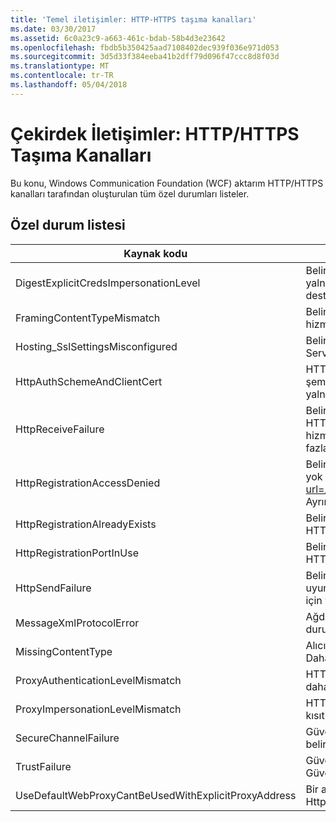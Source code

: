 ```yaml
---
title: 'Temel iletişimler: HTTP-HTTPS taşıma kanalları'
ms.date: 03/30/2017
ms.assetid: 6c0a23c9-a663-461c-bdab-58b4d3e23642
ms.openlocfilehash: fbdb5b350425aad7108402dec939f036e971d053
ms.sourcegitcommit: 3d5d33f384eeba41b2dff79d096f47ccc8d8f03d
ms.translationtype: MT
ms.contentlocale: tr-TR
ms.lasthandoff: 05/04/2018
---
```

# <a name="core-communications-httphttps-transport-channels"></a>Çekirdek İletişimler: HTTP/HTTPS Taşıma Kanalları
Bu konu, Windows Communication Foundation (WCF) aktarım HTTP/HTTPS kanalları tarafından oluşturulan tüm özel durumları listeler.  
  
## <a name="exception-list"></a>Özel durum listesi  
  
|Kaynak kodu|Kaynak dizesi|  
|-------------------|---------------------|  
|DigestExplicitCredsImpersonationLevel|Belirtilen kimliğe bürünme düzeyi belirtildi. HTTP Digest kimlik doğrulaması, yalnızca açık bir kimlik ile kullanıldığında 'Kimliğe bürünme' düzeyini destekler.|  
|FramingContentTypeMismatch|Belirtilen içerik türü belirtilen hizmeti tarafından desteklenmiyor. İstemci ve hizmet bağlamaları eşleşmiyor olabilir.|  
|Hosting_SslSettingsMisconfigured|Belirtilen hizmet için Güvenli Yuva Katmanı ayarları Internet Information Services içeriğiyle eşleşmiyor.|  
|HttpAuthSchemeAndClientCert|HTTPS dinleme fabrikası, bir istemci sertifikası ve belirtilen kimlik doğrulama şeması gerektirecek şekilde yapılandırıldı. Ancak, istemci kimlik doğrulaması, yalnızca bir formu bir kerede gerekli olabilir.|  
|HttpReceiveFailure|Belirtilen HTTP yanıt alınırken bir hata oluştu. Hizmet uç noktası bağlama HTTP protokolünü kullanarak değil. Başka bir olasılık bir HTTP istek bağlamı hizmet kapatılıyor nedeniyle sunucu tarafından sonlandırıldı olabilir. Daha fazla bilgi için sunucu günlüklerine bakın.|  
|HttpRegistrationAccessDenied|Belirtilen URL HTTP kaydedilemiyor. İşleminizi bu ad alanına erişim hakları yok (bkz http://msdn.microsoft.com/library/default.asp?url=/library/http/http/namespace_reservations_registrations_and_routing.asp Ayrıntılar için).|  
|HttpRegistrationAlreadyExists|Belirtilen URL HTTP kaydedilemiyor. Başka bir uygulama zaten bu URL ile HTTP kayıtlı. SYS.|  
|HttpRegistrationPortInUse|Belirtilen TCP bağlantı noktası başka bir uygulama tarafından kullanıldığından HTTP belirtilen URL kaydedilemiyor.|  
|HttpSendFailure|Belirtilen HTTP isteği yaparken bir hata oluştu. Neden bir güvenlik bağlama uyumsuzluğu olmadığından emin olun. Ayrıca hizmet Güvenli Yuva katmanı için yapılandırılmamış emin olun.|  
|MessageXmlProtocolError|Ağdan alındı XML ile ilgili bir sorun oluştu. Daha fazla ayrıntı için iç özel duruma bakın.|  
|MissingContentType|Alıcı, içerik türü istekte belirtilen eksik olduğunu bildiren bir hata döndürdü. Daha fazla bilgi için iç özel duruma bakın.|  
|ProxyAuthenticationLevelMismatch|HTTP proxy kimlik doğrulama bilgileri hedef sunucu kimlik doğrulaması için daha katı bir karşılıklı kimlik doğrulama gereksinimini belirtilmiş.|  
|ProxyImpersonationLevelMismatch|HTTP proxy kimlik doğrulama bilgileri hedef sunucu kimlik doğrulaması için kısıtlama daha katı bir kimliğe bürünme düzeyi kısıtlaması belirtildi.|  
|SecureChannelFailure|Güvenli bir kanal için Güvenli Yuva Katmanı/Aktarım Katmanı Güvenliği ile belirtilen yetkilisi kurulamıyor.|  
|TrustFailure|Güvenli Yuva katmanı için bir güven ilişkisi kurulamıyor / Aktarım Katmanı Güvenliği Güvenli kanal belirtilen yetkisine sahip.|  
|UseDefaultWebProxyCantBeUsedWithExplicitProxyAddress|Bir açık proxy adresi yanı sıra UseDefaultWebProxy belirtemezsiniz = true, HttpTransportBinding öğesindeki.|
